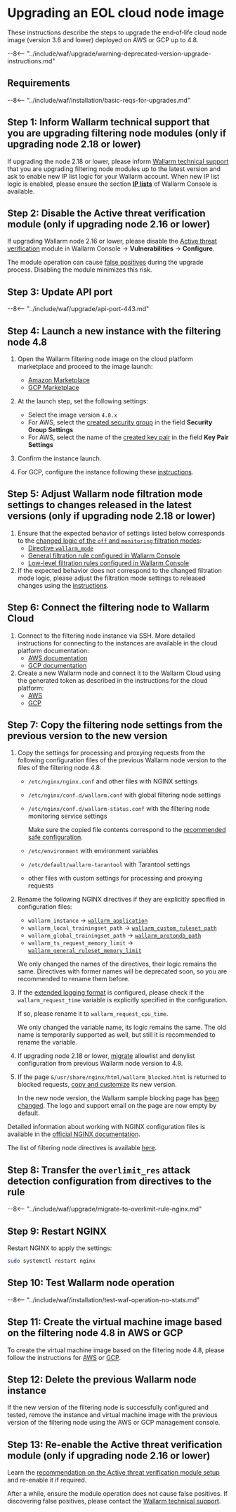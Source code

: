[wallarm-status-instr]:             ../../admin-en/configure-statistics-service.md
[memory-instr]:                     ../../admin-en/configuration-guides/allocate-memory-for-waf-node.md
[waf-directives-instr]:             ../../admin-en/configure-parameters-en.md
[ptrav-attack-docs]:                ../../attacks-vulns-list.md#path-traversal
[attacks-in-ui-image]:           ../../images/admin-guides/test-attacks-quickstart.png
[nginx-process-time-limit-docs]:    ../../admin-en/configure-parameters-en.md#wallarm_process_time_limit
[nginx-process-time-limit-block-docs]:  ../../admin-en/configure-parameters-en.md#wallarm_process_time_limit_block
[overlimit-res-rule-docs]:           ../../user-guides/rules/configure-overlimit-res-detection.md
[graylist-docs]:                     ../../user-guides/ip-lists/overview.md
[waf-mode-instr]:                   ../../admin-en/configure-wallarm-mode.md
[ip-lists-docs]:                     ../../user-guides/ip-lists/overview.md

# Upgrading an EOL cloud node image

These instructions describe the steps to upgrade the end‑of‑life cloud node image (version 3.6 and lower) deployed on AWS or GCP up to 4.8.

--8<-- "../include/waf/upgrade/warning-deprecated-version-upgrade-instructions.md"

## Requirements

--8<-- "../include/waf/installation/basic-reqs-for-upgrades.md"

## Step 1: Inform Wallarm technical support that you are upgrading filtering node modules (only if upgrading node 2.18 or lower)

If upgrading the node 2.18 or lower, please inform [Wallarm technical support](mailto:support@wallarm.com) that you are upgrading filtering node modules up to the latest version and ask to enable new IP list logic for your Wallarm account. When new IP list logic is enabled, please ensure the section [**IP lists**](../../user-guides/ip-lists/overview.md) of Wallarm Console is available.

## Step 2: Disable the Active threat verification module (only if upgrading node 2.16 or lower)

If upgrading Wallarm node 2.16 or lower, please disable the [Active threat verification](../../about-wallarm/detecting-vulnerabilities.md#active-threat-verification) module in Wallarm Console → **Vulnerabilities** → **Configure**.

The module operation can cause [false positives](../../about-wallarm/protecting-against-attacks.md#false-positives) during the upgrade process. Disabling the module minimizes this risk.

## Step 3: Update API port

--8<-- "../include/waf/upgrade/api-port-443.md"

## Step 4: Launch a new instance with the filtering node 4.8

1. Open the Wallarm filtering node image on the cloud platform marketplace and proceed to the image launch:
      * [Amazon Marketplace](https://aws.amazon.com/marketplace/pp/B073VRFXSD)
      * [GCP Marketplace](https://console.cloud.google.com/marketplace/details/wallarm-node-195710/wallarm-node)
2. At the launch step, set the following settings:

      * Select the image version `4.8.x`
      * For AWS, select the [created security group](../../installation/cloud-platforms/aws/ami.md#2-create-a-security-group) in the field **Security Group Settings**
      * For AWS, select the name of the [created key pair](../../installation/cloud-platforms/aws/ami.md#1-create-a-pair-of-ssh-keys) in the field **Key Pair Settings**
3. Confirm the instance launch.
4. For GCP, configure the instance following these [instructions](../../installation/cloud-platforms/gcp/machine-image.md#2-configure-the-filtering-node-instance).

## Step 5: Adjust Wallarm node filtration mode settings to changes released in the latest versions (only if upgrading node 2.18 or lower)

1. Ensure that the expected behavior of settings listed below corresponds to the [changed logic of the `off` and `monitoring` filtration modes](what-is-new.md#filtration-modes):
      * [Directive `wallarm_mode`](../../admin-en/configure-parameters-en.md#wallarm_mode)
      * [General filtration rule configured in Wallarm Console](../../admin-en/configure-wallarm-mode.md#setting-up-the-general-filtration-rule-in-wallarm-console)
      * [Low-level filtration rules configured in Wallarm Console](../../admin-en/configure-wallarm-mode.md#setting-up-endpoint-targeted-filtration-rules-in-wallarm-console)
2. If the expected behavior does not correspond to the changed filtration mode logic, please adjust the filtration mode settings to released changes using the [instructions](../../admin-en/configure-wallarm-mode.md).

## Step 6: Connect the filtering node to Wallarm Cloud

1. Connect to the filtering node instance via SSH. More detailed instructions for connecting to the instances are available in the cloud platform documentation:
      * [AWS documentation](https://docs.aws.amazon.com/AWSEC2/latest/UserGuide/AccessingInstances.html)
      * [GCP documentation](https://cloud.google.com/compute/docs/instances/connecting-to-instance)
2. Create a new Wallarm node and connect it to the Wallarm Cloud using the generated token as described in the instructions for the cloud platform:
      * [AWS](../../installation/cloud-platforms/aws/ami.md#5-connect-the-filtering-node-to-the-wallarm-cloud)
      * [GCP](../../installation/cloud-platforms/gcp/machine-image.md#4-connect-the-filtering-node-to-the-wallarm-cloud)

## Step 7: Copy the filtering node settings from the previous version to the new version

1. Copy the settings for processing and proxying requests from the following configuration files of the previous Wallarm node version to the files of the filtering node 4.8:
      * `/etc/nginx/nginx.conf` and other files with NGINX settings
      * `/etc/nginx/conf.d/wallarm.conf` with global filtering node settings
      * `/etc/nginx/conf.d/wallarm-status.conf` with the filtering node monitoring service settings

        Make sure the copied file contents correspond to the [recommended safe configuration](../../admin-en/configure-statistics-service.md#configuring-the-statistics-service).

      * `/etc/environment` with environment variables
      * `/etc/default/wallarm-tarantool` with Tarantool settings
      * other files with custom settings for processing and proxying requests
1. Rename the following NGINX directives if they are explicitly specified in configuration files:

    * `wallarm_instance` → [`wallarm_application`](../../admin-en/configure-parameters-en.md#wallarm_application)
    * `wallarm_local_trainingset_path` → [`wallarm_custom_ruleset_path`](../../admin-en/configure-parameters-en.md#wallarm_custom_ruleset_path)
    * `wallarm_global_trainingset_path` → [`wallarm_protondb_path`](../../admin-en/configure-parameters-en.md#wallarm_protondb_path)
    * `wallarm_ts_request_memory_limit` → [`wallarm_general_ruleset_memory_limit`](../../admin-en/configure-parameters-en.md#wallarm_general_ruleset_memory_limit)

    We only changed the names of the directives, their logic remains the same. Directives with former names will be deprecated soon, so you are recommended to rename them before.
1. If the [extended logging format](../../admin-en/configure-logging.md#filter-node-variables) is configured, please check if the `wallarm_request_time` variable is explicitly specified in the configuration.

      If so, please rename it to `wallarm_request_cpu_time`.

      We only changed the variable name, its logic remains the same. The old name is temporarily supported as well, but still it is recommended to rename the variable.
1. If upgrading node 2.18 or lower, [migrate](../migrate-ip-lists-to-node-3.md) allowlist and denylist configuration from previous Wallarm node version to 4.8.
1. If the page `&/usr/share/nginx/html/wallarm_blocked.html` is returned to blocked requests, [copy and customize](../../admin-en/configuration-guides/configure-block-page-and-code.md#customizing-sample-blocking-page) its new version.

      In the new node version, the Wallarm sample blocking page has [been changed](what-is-new.md#new-blocking-page). The logo and support email on the page are now empty by default.

Detailed information about working with NGINX configuration files is available in the [official NGINX documentation](https://nginx.org/docs/beginners_guide.html).

The list of filtering node directives is available [here](../../admin-en/configure-parameters-en.md).

## Step 8: Transfer the `overlimit_res` attack detection configuration from directives to the rule

--8<-- "../include/waf/upgrade/migrate-to-overlimit-rule-nginx.md"

## Step 9: Restart NGINX

Restart NGINX to apply the settings:

```bash
sudo systemctl restart nginx
```

## Step 10: Test Wallarm node operation

--8<-- "../include/waf/installation/test-waf-operation-no-stats.md"

## Step 11: Create the virtual machine image based on the filtering node 4.8 in AWS or GCP

To create the virtual machine image based on the filtering node 4.8, please follow the instructions for [AWS](../../admin-en/installation-guides/amazon-cloud/create-image.md) or [GCP](../../admin-en/installation-guides/google-cloud/create-image.md).

## Step 12: Delete the previous Wallarm node instance

If the new version of the filtering node is successfully configured and tested, remove the instance and virtual machine image with the previous version of the filtering node using the AWS or GCP management console.

## Step 13: Re-enable the Active threat verification module (only if upgrading node 2.16 or lower)

Learn the [recommendation on the Active threat verification module setup](../../vulnerability-detection/active-threat-verification/running-test-on-staging.md) and re-enable it if required.

After a while, ensure the module operation does not cause false positives. If discovering false positives, please contact the [Wallarm technical support](mailto:support@wallarm.com).
